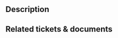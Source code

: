 ## Description
[//]: # (Add description here)

## Related tickets & documents
[//]: # (Add related tickets and documents here)